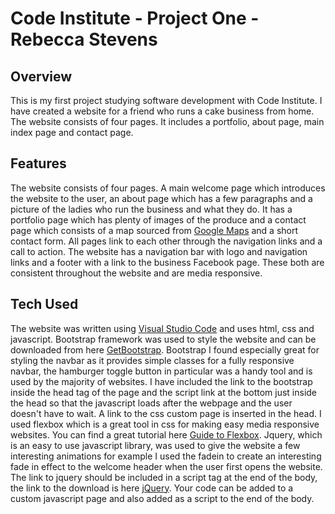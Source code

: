# Code Institute - Project One - Rebecca Stevens

## Overview

This is my first project studying software development with Code Institute. I have created a website for a friend who runs a cake business from home. The website consists of four pages. It includes a portfolio, about page, main index page and contact page. 
 

## Features

The website consists of four pages. A main welcome page which introduces the website to the user, an about page which has a few paragraphs and a picture of the ladies who run the business and what they do. It has a portfolio page which has plenty of images of the produce and a contact page which consists of a map sourced from [Google Maps]("https://www.google.com/maps") and a short contact form. All pages link to each other through the navigation links and a call to action. The website has a navigation bar with logo and navigation links and a footer with a link to the business Facebook page. These both are consistent throughout the website and are media responsive.

## Tech Used

The website was written using [Visual Studio Code]("https://code.visualstudio.com/download") and uses html, css and javascript. Bootstrap framework was used to style the website and can be downloaded from here [GetBootstrap]("http://getbootstrap.com/"). Bootstrap I found especially great for styling the navbar as it provides simple classes for a fully responsive navbar, the hamburger toggle button in particular was a handy tool and is used by the majority of websites. I have included the link to the bootstrap inside the head tag of the page and the script link at the bottom just inside the head so that the javascript loads after the webpage and the user doesn't have to wait. A link to the css custom page is inserted in the head. I used flexbox which is a great tool in css for making easy media responsive websites. You can find a great tutorial here [Guide to Flexbox]("https://css-tricks.com/snippets/css/a-guide-to-flexbox/"). Jquery, which is an easy to use javascript library, was used to give the website a few interesting animations for example I used the fadein to create an interesting fade in effect to the welcome header when the user first opens the website. The link to jquery should be included in a script tag at the end of the body, the link to the download is here [jQuery]("https://jquery.com/"). Your code can be added to a custom javascript page and also added as a script to the end of the body.




